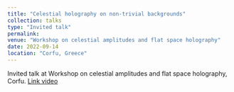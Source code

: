 ```yaml
---
title: "Celestial holography on non-trivial backgrounds"
collection: talks
type: "Invited talk"
permalink: 
venue: "Workshop on celestial amplitudes and flat space holography"
date: 2022-09-14
location: "Corfu, Greece"
---
```

Invited talk at Workshop on celestial amplitudes and flat space holography, Corfu. [Link video](https://www.youtube.com/watch?v=QltnFM1-HCo)